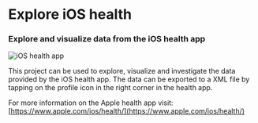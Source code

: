 # Explore iOS health
### Explore and visualize data from the iOS health app

<img src="https://github.com/stoffy/ios_health_analysing/blob/master/health-app-icon.png" alt="iOS health app">

This project can be used to explore, visualize and investigate the data provided by the iOS health app. The data can be exported to a XML file by tapping on the profile icon in the right corner in the health app.

For more information on the Apple health app visit: [https://www.apple.com/ios/health/](https://www.apple.com/ios/health/)
